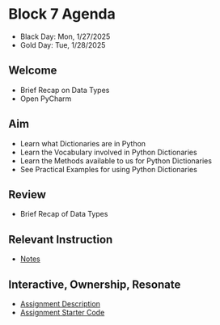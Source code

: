 
# Block 7 Agenda
- Black Day: Mon, 1/27/2025
- Gold Day: Tue, 1/28/2025

## Welcome

- Brief Recap on Data Types
- Open PyCharm

## Aim

- Learn what Dictionaries are in Python
- Learn the Vocabulary involved in Python Dictionaries
- Learn the Methods available to us for Python Dictionaries
- See Practical Examples for using Python Dictionaries

## Review

- Brief Recap of Data Types

## Relevant Instruction

- [Notes](Notes.md)
 

## Interactive, Ownership, Resonate
- [Assignment Description](Assignment.md)
- [Assignment Starter Code](AssignmentStart.py)

